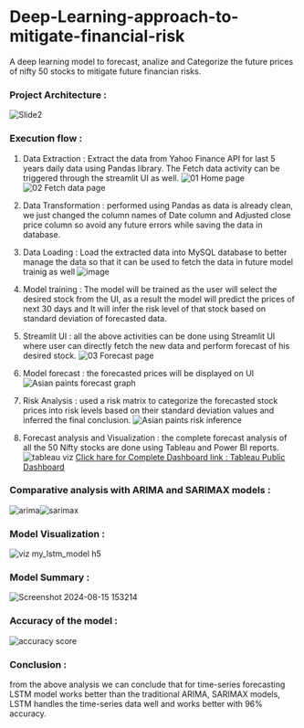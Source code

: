 # Deep-Learning-approach-to-mitigate-financial-risk

A deep learning model to forecast, analize and Categorize the future prices of nifty 50 stocks to mitigate future financian risks.


### Project Architecture : 
![Slide2](https://github.com/user-attachments/assets/0471166e-afec-4682-852b-a57d8824d350)

### Execution flow : 
1. Data Extraction : Extract the data from Yahoo Finance API for last 5 years daily data using Pandas library. The Fetch data activity can be triggered through the streamlit UI as well.
  ![01 Home page](https://github.com/user-attachments/assets/b72774df-aa17-4068-a11c-4c5f5a1b2b67)  ![02 Fetch data page](https://github.com/user-attachments/assets/940f3260-49d5-423b-be90-512b5e8c569e)


2. Data Transformation : performed using Pandas as data is already clean, we just changed the column names of Date column and Adjusted close price column so avoid any future errors while saving the data in database.
3. Data Loading : Load the extracted data into MySQL database to better manage the data so that it can be used to fetch the data in future model trainig as well
   ![image](https://github.com/user-attachments/assets/2f9a1f9b-0621-4d05-b0a6-f30c2de84d2d)

4. Model training : The model will be trained as the user will select the desired stock from the UI, as a result the model will predict the prices of next 30 days and It will infer the risk level of that stock based on standard deviation of forecasted data.
5. Streamlit UI : all the above activities can be done using Streamlit UI where user can directly fetch the new data and perform forecast of his desired stock.
 ![03 Forecast page](https://github.com/user-attachments/assets/13ca9c6c-4dd5-413f-b769-05bb8d93fc85)

6. Model forecast : the forecasted prices will be displayed on UI
 ![Asian paints forecast graph](https://github.com/user-attachments/assets/1b5be1b3-4579-4b98-bf86-c2e620314845)
7. Risk Analysis : used a risk matrix to categorize the forecasted stock prices into risk levels based on their standard deviation values and inferred the final conclusion.
  ![Asian paints risk inference](https://github.com/user-attachments/assets/e1a82cfa-3c9a-40a1-8d82-64ce1b785911)


8. Forecast analysis and Visualization : the complete forecast analysis of all the 50 Nifty stocks are done using Tableau and Power BI reports.
![tableau viz](https://github.com/user-attachments/assets/b22d1a43-7bd4-4a28-a417-be3a0440f7bd)
[Click hare for Complete Dashboard link : Tableau Public Dashboard ](https://public.tableau.com/views/LSTMForecastAnalysisdashboard_17243499475980/ForecastAnalysisdashboard?:language=en-US&publish=yes&:sid=&:redirect=auth&:display_count=n&:origin=viz_share_link)


### Comparative analysis with ARIMA and SARIMAX models : 
![arima](https://github.com/user-attachments/assets/f0c4962f-6287-47dd-94b0-76d4f5319163)![sarimax](https://github.com/user-attachments/assets/82c78b80-624a-402a-994d-ac610418c23b)

### Model Visualization : 
![viz my_lstm_model h5](https://github.com/user-attachments/assets/2db8af45-e3f5-493e-add3-f42c184689fe)

### Model Summary : 
![Screenshot 2024-08-15 153214](https://github.com/user-attachments/assets/56a39415-afa3-4e4f-8ae9-c37c52ced7fc)

### Accuracy of the model : 
![accuracy score](https://github.com/user-attachments/assets/8c94c261-9bc7-43b3-85b7-5e45286276df)

### Conclusion :
from the above analysis we can conclude that for time-series forecasting LSTM model works better than the traditional ARIMA, SARIMAX models, LSTM handles the time-series data well and works better with 96% accuracy.
